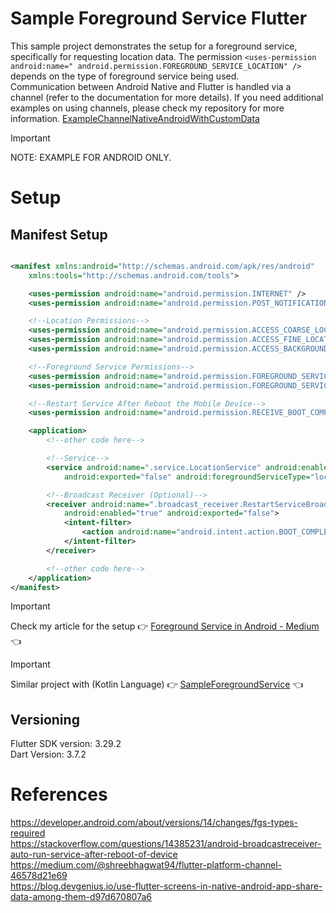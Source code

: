 # Sample Foreground Service Flutter

This sample project demonstrates the setup for a foreground service, specifically for requesting
location data. The permission `<uses-permission android:name="
android.permission.FOREGROUND_SERVICE_LOCATION" />` depends on the type of foreground service being
used. <br />
Communication between Android Native and Flutter is handled via a channel (refer to the
documentation for more details). If you need additional examples on using channels, please check my
repository for more information.
[ExampleChannelNativeAndroidWithCustomData](https://github.com/NicosNicolaou16/ExampleChannelNativeAndroidWithCustomData)

> [!IMPORTANT]
> NOTE: EXAMPLE FOR ANDROID ONLY. <br />

# Setup

## Manifest Setup

```xml

<manifest xmlns:android="http://schemas.android.com/apk/res/android"
    xmlns:tools="http://schemas.android.com/tools">

    <uses-permission android:name="android.permission.INTERNET" />
    <uses-permission android:name="android.permission.POST_NOTIFICATIONS" />

    <!--Location Permissions-->
    <uses-permission android:name="android.permission.ACCESS_COARSE_LOCATION" />
    <uses-permission android:name="android.permission.ACCESS_FINE_LOCATION" />
    <uses-permission android:name="android.permission.ACCESS_BACKGROUND_LOCATION" />

    <!--Foreground Service Permissions-->
    <uses-permission android:name="android.permission.FOREGROUND_SERVICE" />
    <uses-permission android:name="android.permission.FOREGROUND_SERVICE_LOCATION" />

    <!--Restart Service After Reboot the Mobile Device-->
    <uses-permission android:name="android.permission.RECEIVE_BOOT_COMPLETED" />

    <application>
        <!--other code here-->

        <!--Service-->
        <service android:name=".service.LocationService" android:enabled="true"
            android:exported="false" android:foregroundServiceType="location" />

        <!--Broadcast Receiver (Optional)-->
        <receiver android:name=".broadcast_receiver.RestartServiceBroadcastReceiver"
            android:enabled="true" android:exported="false">
            <intent-filter>
                <action android:name="android.intent.action.BOOT_COMPLETED" />
            </intent-filter>
        </receiver>

        <!--other code here-->
    </application>
</manifest>
```

> [!IMPORTANT]  
> Check my article for the setup :point_right: [Foreground Service in Android - Medium](https://medium.com/@nicosnicolaou/foreground-service-in-android-9ff18be69ef6) :point_left: <br />

> [!IMPORTANT]
> Similar project with (Kotlin Language) :point_right: [SampleForegroundService](https://github.com/NicosNicolaou16/SampleForegroundService) :point_left: <br />

## Versioning

Flutter SDK version: 3.29.2 <br />
Dart Version: 3.7.2 <br />

# References

https://developer.android.com/about/versions/14/changes/fgs-types-required <br />
https://stackoverflow.com/questions/14385231/android-broadcastreceiver-auto-run-service-after-reboot-of-device <br />
https://medium.com/@shreebhagwat94/flutter-platform-channel-46578d21e69 <br />
https://blog.devgenius.io/use-flutter-screens-in-native-android-app-share-data-among-them-d97d670807a6 <br />
